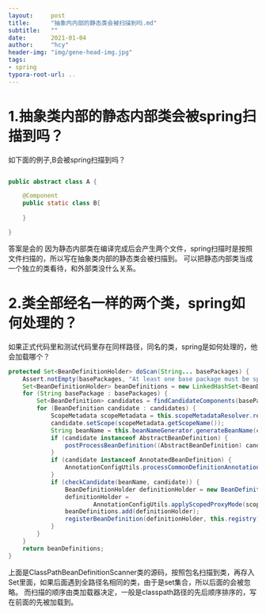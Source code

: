 ```yaml
---
layout:     post
title:      "抽象内内部的静态类会被扫描到吗.md"
subtitle:   ""
date:       2021-01-04
author:     "hcy"
header-img: "img/gene-head-img.jpg"
tags:
- spring
typora-root-url: ..
---
```



# 1.抽象类内部的静态内部类会被spring扫描到吗？
如下面的例子,B会被spring扫描到吗？
```java

public abstract class A {

    @Component
    public static class B{
        
    }

}
```
答案是会的
因为静态内部类在编译完成后会产生两个文件，spring扫描时是按照文件扫描的，所以写在抽象类内部的静态类会被扫描到。
可以把静态内部类当成一个独立的类看待，和外部类没什么关系。



# 2.类全部经名一样的两个类，spring如何处理的？

如果正式代码里和测试代码里存在同样路径，同名的类，spring是如何处理的，他会加载哪个？
```java
protected Set<BeanDefinitionHolder> doScan(String... basePackages) {
    Assert.notEmpty(basePackages, "At least one base package must be specified");
    Set<BeanDefinitionHolder> beanDefinitions = new LinkedHashSet<BeanDefinitionHolder>();
    for (String basePackage : basePackages) {
        Set<BeanDefinition> candidates = findCandidateComponents(basePackage);
        for (BeanDefinition candidate : candidates) {
            ScopeMetadata scopeMetadata = this.scopeMetadataResolver.resolveScopeMetadata(candidate);
            candidate.setScope(scopeMetadata.getScopeName());
            String beanName = this.beanNameGenerator.generateBeanName(candidate, this.registry);
            if (candidate instanceof AbstractBeanDefinition) {
                postProcessBeanDefinition((AbstractBeanDefinition) candidate, beanName);
            }
            if (candidate instanceof AnnotatedBeanDefinition) {
                AnnotationConfigUtils.processCommonDefinitionAnnotations((AnnotatedBeanDefinition) candidate);
            }
            if (checkCandidate(beanName, candidate)) {
                BeanDefinitionHolder definitionHolder = new BeanDefinitionHolder(candidate, beanName);
                definitionHolder =
                        AnnotationConfigUtils.applyScopedProxyMode(scopeMetadata, definitionHolder, this.registry);
                beanDefinitions.add(definitionHolder);
                registerBeanDefinition(definitionHolder, this.registry);
            }
        }
    }
    return beanDefinitions;
}
```
上面是ClassPathBeanDefinitionScanner类的源码，按照包名扫描到类，再存入Set<BeanDefinition>里面，如果后面遇到全路径名相同的类，由于是set集合，所以后面的会被忽略。
而扫描的顺序由类加载器决定，一般是classpath路径的先后顺序排序的，写在前面的先被加载到。











































